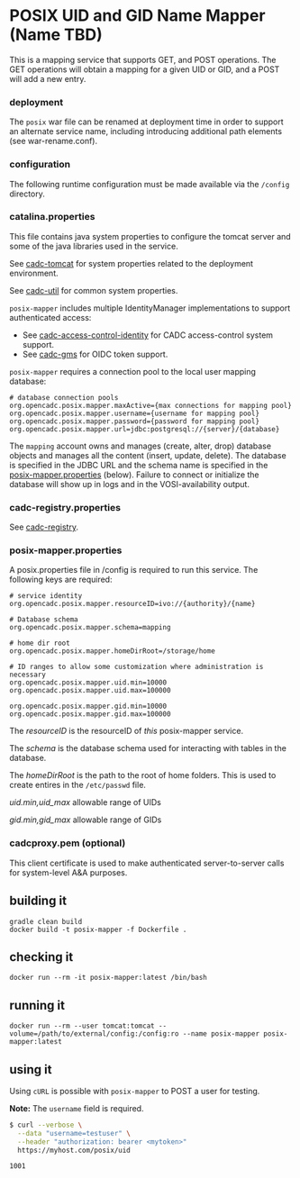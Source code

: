 # POSIX UID and GID Name Mapper (Name TBD)

This is a mapping service that supports GET, and POST operations.  The GET operations will obtain a mapping
for a given UID or GID, and a POST will add a new entry.

### deployment
The `posix` war file can be renamed at deployment time in order to support an alternate service name, including introducing 
additional path elements (see war-rename.conf).

### configuration
The following runtime configuration must be made available via the `/config` directory.

### catalina.properties
This file contains java system properties to configure the tomcat server and some of the java libraries used in the service.

See <a href="https://github.com/opencadc/docker-base/tree/master/cadc-tomcat">cadc-tomcat</a>
for system properties related to the deployment environment.

See <a href="https://github.com/opencadc/core/tree/master/cadc-util">cadc-util</a>
for common system properties.

`posix-mapper` includes multiple IdentityManager implementations to support authenticated access:
- See <a href="https://github.com/opencadc/ac/tree/master/cadc-access-control-identity">cadc-access-control-identity</a> for CADC access-control system support.
- See <a href="https://github.com/opencadc/ac/tree/master/cadc-gms">cadc-gms</a> for OIDC token support.

`posix-mapper` requires a connection pool to the local user mapping database:
```
# database connection pools
org.opencadc.posix.mapper.maxActive={max connections for mapping pool}
org.opencadc.posix.mapper.username={username for mapping pool}
org.opencadc.posix.mapper.password={password for mapping pool}
org.opencadc.posix.mapper.url=jdbc:postgresql://{server}/{database}
```
The `mapping` account owns and manages (create, alter, drop) database objects and manages
all the content (insert, update, delete). The database is specified in the JDBC URL and the schema name is specified 
in the [posix-mapper.properties](#posix-mapperproperties) (below). Failure to connect or initialize the database will show up in logs and in the 
VOSI-availability output.

### cadc-registry.properties
See <a href="https://github.com/opencadc/reg/tree/master/cadc-registry">cadc-registry</a>.

### posix-mapper.properties
A posix.properties file in /config is required to run this service.  The following keys are required:
```
# service identity
org.opencadc.posix.mapper.resourceID=ivo://{authority}/{name}

# Database schema
org.opencadc.posix.mapper.schema=mapping

# home dir root
org.opencadc.posix.mapper.homeDirRoot=/storage/home

# ID ranges to allow some customization where administration is necessary
org.opencadc.posix.mapper.uid.min=10000
org.opencadc.posix.mapper.uid.max=100000

org.opencadc.posix.mapper.gid.min=10000
org.opencadc.posix.mapper.gid.max=100000
```
The _resourceID_ is the resourceID of _this_ posix-mapper service.

The _schema_ is the database schema used for interacting with tables in the database.

The _homeDirRoot_ is the path to the root of home folders.  This is used to create entires in the `/etc/passwd` file.

_uid.min,uid_max_ allowable range of UIDs

_gid.min,gid_max_ allowable range of GIDs

### cadcproxy.pem (optional)
This client certificate is used to make authenticated server-to-server calls for system-level A&A purposes.

## building it
```
gradle clean build
docker build -t posix-mapper -f Dockerfile .
```

## checking it
```
docker run --rm -it posix-mapper:latest /bin/bash
```

## running it
```
docker run --rm --user tomcat:tomcat --volume=/path/to/external/config:/config:ro --name posix-mapper posix-mapper:latest
```

## using it
Using `cURL` is possible with `posix-mapper` to POST a user for testing.

**Note:** The `username` field is required.
```bash
$ curl --verbose \
  --data "username=testuser" \
  --header "authorization: bearer <mytoken>" 
  https://myhost.com/posix/uid

1001
```
